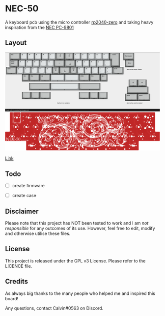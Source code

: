 # NEC-50

A keyboard pcb using the micro controller [rp2040-zero](https://www.waveshare.com/rp2040-zero.htm) and taking heavy inspiration from the [NEC PC-9801](http://xahlee.info/kbd/nec_m_type_1992.html)

## Layout

![](https://github.com/calvin-mcd/NEC-50/blob/main/Images/KLE.png)
![](https://github.com/calvin-mcd/NEC-50/blob/main/Images/render.svg)

[Link](http://www.keyboard-layout-editor.com/#/gists/cac78473e6102737aac1babc6c3495a7)
  
## Todo

- [ ] create firmware
- [ ] create case


## Disclaimer

Please note that this project has NOT been tested to work and I am _not responsible_ for any outcomes of its use. However, feel free to edit, modify and otherwise utilise these files.

## License

This project is released under the GPL v3 License. Please refer to the LICENCE file.

## Credits

As always big thanks to the many people who helped me and inspired this board!

Any questions, contact Calvin\#0563 on Discord. 